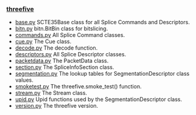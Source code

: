 ### [threefive](https://github.com/futzu/SCTE35-threefive/) 

* [base.py](https://github.com/futzu/SCTE35-threefive/blob/master/threefive/base.py)   SCTE35Base class for all Splice Commands and Descriptors. 
* [bitn.py](https://github.com/futzu/SCTE35-threefive/blob/master/threefive/bitn.py)   bitn.BitBin class for bitslicing. 
* [commands.py](https://github.com/futzu/SCTE35-threefive/blob/master/threefive/commands.py)  All Splice Command classes.
* [cue.py](https://github.com/futzu/SCTE35-threefive/blob/master/threefive/cue.py)   The Cue class.
* [decode.py](https://github.com/futzu/SCTE35-threefive/blob/master/threefive/decode.py)   The decode function.
* [descriptors.py](https://github.com/futzu/SCTE35-threefive/blob/master/threefive/descriptors.py)   All Splice Descriptor classes.
* [packetdata.py](https://github.com/futzu/threefive/blob/master/threefive/packetdata.py) The PacketData class.
* [section.py](https://github.com/futzu/SCTE35-threefive/blob/master/threefive/section.py)   The SpliceInfoSection class.
* [segmentation.py](https://github.com/futzu/SCTE35-threefive/blob/master/threefive/segmentation.py)   The lookup tables for SegmentationDescriptor class values.
* [smoketest.py](https://github.com/futzu/threefive/blob/master/threefive/smoketest.py) The threefive.smoke_test() function.
* [stream.py](https://github.com/futzu/SCTE35-threefive/blob/master/threefive/stream.py)   The Stream class.
* [upid.py](https://github.com/futzu/SCTE35-threefive/blob/master/threefive/upid.py)   Upid functions used by the SegmentationDescriptor class.  
* [version.py](https://github.com/futzu/SCTE35-threefive/blob/master/threefive/version.py)   The threefive version.
